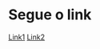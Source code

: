 # Segue o link
[Link1](https://github.com/CoppiRafael/Credit-score/blob/main/README.md)
[Link2](https://github.com/CoppiRafael/Credit-score/blob/main/ProjetoClassifica%C3%A7%C3%A3o_de_cr%C3%A9dito.ipynb)
